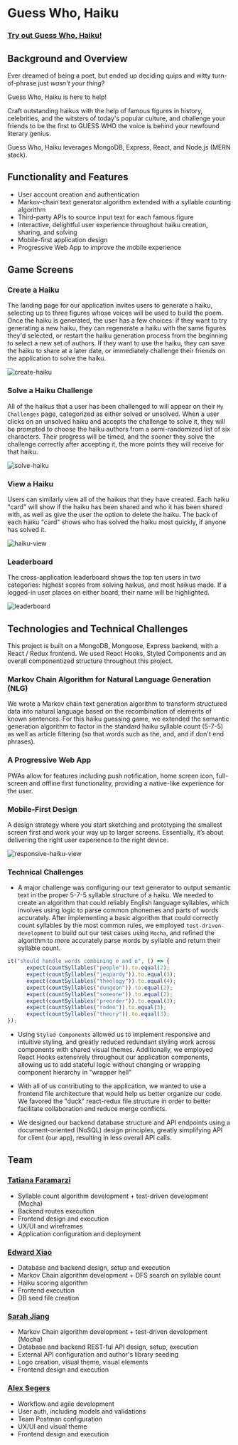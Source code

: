 # Guess Who, Haiku

### [Try out Guess Who, Haiku!](https://guesswhohaiku.herokuapp.com/)

## Background and Overview

Ever dreamed of being a poet, but ended up deciding quips and witty turn-of-phrase just _wasn't your thing_?

Guess Who, Haiku is here to help! 

Craft outstanding haikus with the help of famous figures in history, celebrities, and the witsters of today's popular culture, and challenge your friends to be the first to GUESS WHO the voice is behind your newfound literary genius. 

Guess Who, Haiku leverages MongoDB, Express, React, and Node.js (MERN stack).

## Functionality and Features

* User account creation and authentication
* Markov-chain text generator algorithm extended with a syllable counting algorithm
* Third-party APIs to source input text for each famous figure
* Interactive, delightful user experience throughout haiku creation, sharing, and solving
* Mobile-first application design
* Progressive Web App to improve the mobile experience

## Game Screens
### Create a Haiku

The landing page for our application invites users to generate a haiku, selecting up to three figures whose voices will be used to build the poem. Once the haiku is generated, the user has a few choices: if they want to try generating a new haiku, they can regenerate a haiku with the same figures they'd selected, or restart the haiku generation process from the beginning to select a new set of authors. If they want to use the haiku, they can save the haiku to share at a later date, or immediately challenge their friends on the application to solve the haiku. 

![create-haiku](https://user-images.githubusercontent.com/55667998/75101645-69657900-5594-11ea-8269-371db8418ef3.gif)

### Solve a Haiku Challenge

All of the haikus that a user has been challenged to will appear on their `My Challenges` page, categorized as either solved or unsolved. When a user clicks on an unsolved haiku and accepts the challenge to solve it, they will be prompted to choose the haiku authors from a semi-randomized list of six characters. Their progress will be timed, and the sooner they solve the challenge correctly after accepting it, the more points they will receive for that haiku.

![solve-haiku](https://user-images.githubusercontent.com/55667998/75101666-c2cda800-5594-11ea-8d7f-af3d0c952c1e.gif)

### View a Haiku

Users can similarly view all of the haikus that they have created. Each haiku "card" will show if the haiku has been shared and who it has been shared with, as well as give the user the option to delete the haiku. The back of each haiku "card" shows who has solved the haiku most quickly, if anyone has solved it.

![haiku-view](https://user-images.githubusercontent.com/55667998/75101608-d0cef900-5593-11ea-91ef-b1084041926c.gif)

### Leaderboard

The cross-application leaderboard shows the top ten users in two categories: highest scores from solving haikus, and most haikus made. If a logged-in user places on either board, their name will be highlighted. 

![leaderboard](https://user-images.githubusercontent.com/55667998/75101705-8ea6b700-5595-11ea-862e-ffe3535cb5e2.PNG)


## Technologies and Technical Challenges

This project is built on a MongoDB, Mongoose, Express backend, with a React / Redux frontend. We used React Hooks, Styled Components and an overall componentized structure throughout this project. 

### Markov Chain Algorithm for Natural Language Generation (NLG)
We wrote a Markov chain text generation algorithm to transform structured data into natural language based on the recombination of elements of known sentences. For this haiku guessing game, we extended the semantic generation algorithm to factor in the standard haiku syllable count (5-7-5) as well as article filtering (so that words such as the, and, and if don't end phrases).

### A Progressive Web App
PWAs allow for features including push notification, home screen icon, full-screen and offline first functionality, providing a native-like experience for the user.

### Mobile-First Design
A design strategy where you start sketching and prototyping the smallest screen first and work your way up to larger screens. Essentially, it’s about delivering the right user experience to the right device.

![responsive-haiku-view](https://user-images.githubusercontent.com/55667998/75101767-cc580f80-5596-11ea-9136-3064050445ae.gif)

### Technical Challenges
- A major challenge was configuring our text generator to output semantic text in the proper 5-7-5 syllable structure of a haiku. We needed to create an algorithm that could reliably English language syllables, which involves using logic to parse common phonemes and parts of words accurately. After implementing a basic algorithm that could correctly count syllables by the most common rules, we employed `test-driven-development` to build out our test cases using `Mocha`, and refined the algorithm to more accurately parse words by syllable and return their syllable count. 

```javascript
it("should handle words combining e and o", () => {
      expect(countSyllables("people")).to.equal(2);
      expect(countSyllables("jeopardy")).to.equal(3);
      expect(countSyllables("theology")).to.equal(4);
      expect(countSyllables("dungeon")).to.equal(2);
      expect(countSyllables("someone")).to.equal(2);
      expect(countSyllables("preorder")).to.equal(3);
      expect(countSyllables("rodeo")).to.equal(3);
      expect(countSyllables("theory")).to.equal(3);
});
```

- Using `Styled Components` allowed us to implement responsive and intuitive styling, and greatly reduced redundant styling work across components with shared visual themes. Additionally, we employed React Hooks extensively throughout our application components, allowing us to add stateful logic without changing or wrapping component hierarchy in "wrapper hell"

- With all of us contributing to the application, we wanted to use a frontend file architecture that would help us better organize our code. We favored the "duck" react-redux file structure in order to better facilitate collaboration and reduce merge conflicts. 

- We designed our backend database structure and API endpoints using a document-oriented (NoSQL) design principles, greatly simplifying API for client (our app), resulting in less overall API calls.  

## Team

### [Tatiana Faramarzi](https://github.com/tfaramar)

* Syllable count algorithm development + test-driven development (Mocha)
* Backend routes execution
* Frontend design and execution
* UX/UI and wireframes
* Application configuration and deployment

### [Edward Xiao](https://github.com/ed-xiao)

* Database and backend design, setup and execution
* Markov Chain algorithm development + DFS search on syllable count
* Haiku scoring algorithm
* Frontend execution
* DB seed file creation

### [Sarah Jiang](https://github.com/srajiang)

* Markov Chain algorithm development + test-driven development (Mocha)
* Database and backend REST-ful API design, setup, execution
* External API configuration and author's library seeding
* Logo creation, visual theme, visual elements
* Frontend design and execution

### [Alex Segers](https://github.com/segersalex)

* Workflow and agile development
* User auth, including models and validations
* Team Postman configuration
* UX/UI and visual theme
* Frontend design and execution
